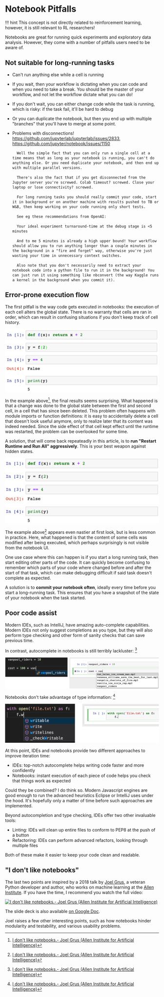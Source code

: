 # Notebook Pitfalls

!!! hint
    This concept is not directly related to reinforcement learning, however, it is still relevant to RL researchers! 

Notebooks are great for running quick experiments and exploratory data analysis. However, they come with a number of pitfalls users need to be aware of.

Not suitable for long-running tasks
---

- Can't run anything else while a cell is running
- If you wait, then your workflow is dictating when you can code and when you need to take a break. You should be the master of your workflow, and not let the workflow dictate what you can do!
- If you don't wait, you can either change code while the task is running, which is risky: if the task fail, it'll be hard to debug
- Or you can duplicate the notebook, but then you end up with multiple "branches" that you'll have to merge at some point. 
- Problems with disconnections! https://github.com/jupyterlab/jupyterlab/issues/2833, https://github.com/jupyter/notebook/issues/1150

        Well the simple fact that you can only run a single cell at a time means that as long as your notebook is running, you can't do anything else. Or you need duplicate your notebook, and then end up with multiple parallel versions.
        
        There's also the fact that if you get disconnected from the Jupyter server you're screwed. Colab timeout? screwed. Close your laptop or lose connectivity? screwed.
        
        For long running tasks you should really commit your code, start it in background or on another machine with results pushed to TB or W&B, then keep working on your code running only short tests.
        
        See eg these recommendations from OpenAI:
        
        Your ideal experiment turnaround-time at the debug stage is <5 minutes
        
        And to me 5 minutes is already a high upper bound! Your workflow should allow you to run anything longer than a couple minutes in the background in a "fire and forget" way, otherwise you're just wasting your time in unnecessary context switches.
        
        Also note that you don't necessarily need to extract your notebook code into a python file to run it in the background! You can just run it using something like nbconvert (the way Kaggle runs a kernel in the background when you commit it).

Error-prone execution flow
---

The first pitfall is the way code gets executed in notebooks: the execution of each cell alters the global state. 
There is no warranty that cells are ran in order, which can result in confusing situations if you don't keep track of cell history.

![notebook pitfall](img/notebook_pitfalls_1.png)

In the example above[^grus], the final results seems surprising. 
What happened is that a change was done to the global state between the first and second cell, in a cell that has since been deleted. 
This problem often happens with module imports or function definitions: it is easy to accidentally delete a cell that doesn't look useful anymore, only to realize later that its content was indeed needed. 
Since the side effect of that cell kept effect until the runtime was restarted, the problem can be overlooked for some time.

A solution, that will come back repeateadly in this article, is to **run "Restart Runtime and Run All" aggressively**.
This is your best weapon against hidden states.

![notebook pitfall](img/notebook_pitfalls_2.png)

The example above[^grus] appears even nastier at first look, but is less common in practice.
Here, what happened is that the content of some cells was modified after being executed, which perhaps surprisingly is not visible from the notebook UI.

One use case where this can happen is if you start a long running task, then start editing other parts of the code.
It can quickly become confusing to remember which parts of your code where changed before and after the start of that task, which can make debugging difficult if said task doesn't complete as expected.

A solution is to **commit your notebook often**, ideally every time before you start a long-running task. This ensures that you have a snapshot of the state of your notebook when the task started.

Poor code assist
---

Modern IDEs, such as IntelliJ, have amazing auto-complete capabilities. Modern IDEs not only suggest completions as you type, but they will also perform type checking and other form of sanity checks that can save previous time.

In contrast, autocomplete in notebooks is still terribly lackluster: [^grus]

![notebook pitfall](img/notebook_pitfalls_autocomplete.png)

Notebooks don't take advantage of type information: [^grus]

![notebook pitfall](img/notebook_pitfalls_autocomplete_2.png)

At this point, IDEs and notebooks provide two different approaches to improve iteration time:

- IDEs: top-notch autocomplete helps writing code faster and more confidently
- Notebooks: instant execution of each piece of code helps you check that things work as expected  

Could they be combined? I do think so. Modern Javascript engines are good enough to run the advanced heuristics Eclipse or IntelliJ uses under the hood. 
It's hopefully only a matter of time before such approaches are implemented.

Beyond autocompletion and type checking, IDEs offer two other invaluable tools:

- Linting: IDEs will clean up entire files to conform to PEP8 at the push of a button
- Refactoring: IDEs can perform advanced refactors, looking through multiple files

Both of these make it easier to keep your code clean and readable.

"I don't like notebooks"
---

The last two points are inspired by a 2018 talk by [Joel Grus](https://joelgrus.com/), a veteran Python developer and author, who works on machine learning at the [Allen Institute](http://allenai.org/). If you have the time, I recommend you watch the full video:

[![I don't like notebooks.- Joel Grus (Allen Institute for Artificial Intelligence)](https://img.youtube.com/vi/7jiPeIFXb6U/0.jpg)](https://www.youtube.com/watch?v=7jiPeIFXb6U)

The slide deck is also available [on Google Doc](https://docs.google.com/presentation/d/1n2RlMdmv1p25Xy5thJUhkKGvjtV-dkAIsUXP-AL4ffI/preview?slide=id.g362da58057_0_1).

Joel raises a few other interesting points, such as how notebooks hinder modularity and testability, and various usability problems.

[^grus]: [I don't like notebooks.- Joel Grus (Allen Institute for Artificial Intelligence)](https://www.youtube.com/watch?v=7jiPeIFXb6U)